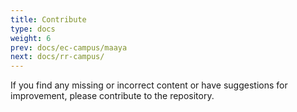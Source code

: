 ```yaml
---
title: Contribute
type: docs
weight: 6
prev: docs/ec-campus/maaya
next: docs/rr-campus/
---
```


If you find any missing or incorrect content or have suggestions for improvement, please contribute to the repository.